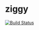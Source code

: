 ziggy
=====
[![Build Status](https://travis-ci.org/modilabs/ziggy.png)](https://travis-ci.org/modilabs/ziggy)
